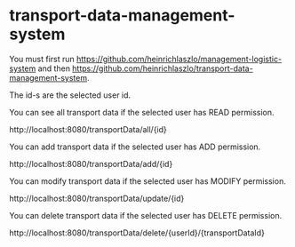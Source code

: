 # transport-data-management-system

You must first run https://github.com/heinrichlaszlo/management-logistic-system and then https://github.com/heinrichlaszlo/transport-data-management-system.

The id-s are the selected user id.

You can see all transport data if the selected user has READ permission.

http://localhost:8080/transportData/all/{id}

You can add transport data if the selected user has ADD permission.

http://localhost:8080/transportData/add/{id}

You can modify transport data if the selected user has MODIFY permission.

http://localhost:8080/transportData/update/{id}

You can delete transport data if the selected user has DELETE permission.

http://localhost:8080/transportData/delete/{userId}/{transportDataId}

